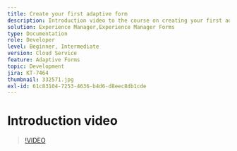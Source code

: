 ```yaml
---
title: Create your first adaptive form
description: Introduction video to the course on creating your first adaptive form
solution: Experience Manager,Experience Manager Forms
type: Documentation
role: Developer
level: Beginner, Intermediate
version: Cloud Service
feature: Adaptive Forms
topic: Development
jira: KT-7464
thumbnail: 332571.jpg
exl-id: 61c83104-7253-4636-b4d6-d8eec8db1cde
---
```

# Introduction video


>[!VIDEO](https://video.tv.adobe.com/v/332571?quality=12&learn=on)
